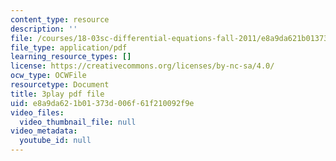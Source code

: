 ```yaml
---
content_type: resource
description: ''
file: /courses/18-03sc-differential-equations-fall-2011/e8a9da621b01373d006f61f210092f9e_elMskF8Uzmg.pdf
file_type: application/pdf
learning_resource_types: []
license: https://creativecommons.org/licenses/by-nc-sa/4.0/
ocw_type: OCWFile
resourcetype: Document
title: 3play pdf file
uid: e8a9da62-1b01-373d-006f-61f210092f9e
video_files:
  video_thumbnail_file: null
video_metadata:
  youtube_id: null
---
```

